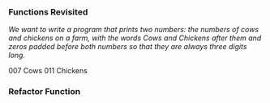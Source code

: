 

### Functions Revisited

_We want to write a program that prints two numbers: the numbers of cows and chickens on a farm, with the words Cows and Chickens after them and zeros padded before both numbers so that they are always three digits long._

007 Cows
011 Chickens




### Refactor Function
